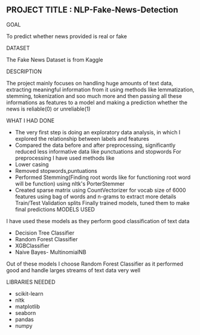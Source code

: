 ## PROJECT TITLE : NLP-Fake-News-Detection

GOAL

To predict whether news provided is real or fake

DATASET

The Fake News Dataset is from Kaggle

DESCRIPTION

The project mainly focuses on handling huge amounts of text data, extracting meaningful information from it using methods like lemmatization, stemming, tokenization and soo much more and then passing all these informations as features to a model and making a prediction whether the news is reliable(0) or unreliable(1)

WHAT I HAD DONE

* The very first step is doing an exploratory data analysis, in which I explored the relationship between labels and features
* Compared the data before and after preprocessing, significantly reduced less informative data like punctuations and stopwords
For preprocessing I have used methods like
* Lower casing
* Removed stopwords,puntuations
* Performed Stemming(Finding root words like for functioning root word will be function) using nltk's PorterStemmer
* Created sparse matrix using CountVectorizer for vocab size of 6000 features using bag of words and n-grams to extract more details
Train/Test Validation splits
Finally trained models, tuned them to make final predictions
MODELS USED

I have used these models as they perform good classification of text data

* Decision Tree Classifier
* Random Forest Classifier
* XGBClassifier
* Naive Bayes- MultinomialNB

Out of these models I choose Random Forest Classifier as it performed good and handle larges streams of text data very well

LIBRARIES NEEDED

* scikit-learn
* nltk
* matplotlib
* seaborn
* pandas
* numpy
